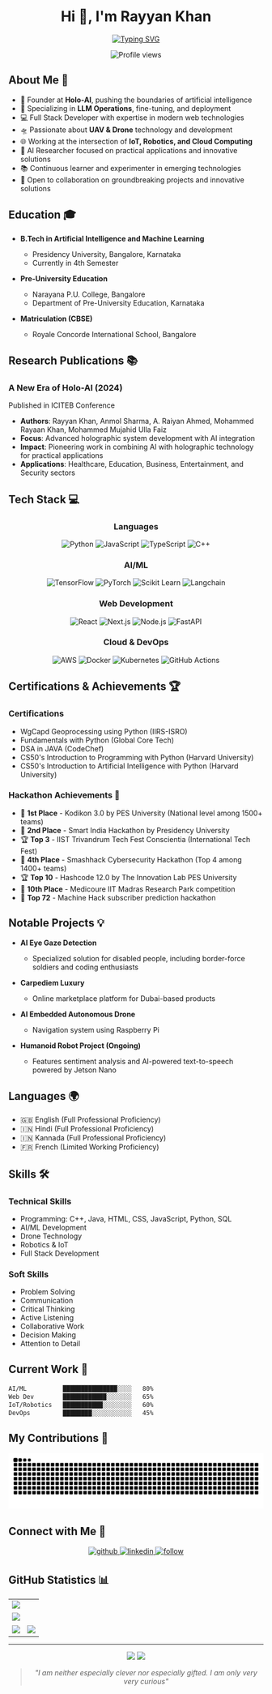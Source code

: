 <h1 align="center">Hi 👋, I'm Rayyan Khan</h1>
<div align="center">
  
[![Typing SVG](https://readme-typing-svg.demolab.com?font=Fira+Code&weight=900&size=26&duration=3000&pause=500&color=FDFEFE&background=2A2E3425&center=true&vCenter=true&lines=Founder+%40+Holo-AI;AI+Researcher;LLMops+Specialist;Full+Stack+Developer;UAV+%26+Drone+Expert;AI+%26+ML+Engineer;Open-Source+Advocate;Cloud+Developer)](https://git.io/typing-svg)

<p align="center">
  <img src="https://komarev.com/ghpvc/?username=Rayyankhan18&label=Profile%20views&color=0e75b6&style=flat" alt="Profile views" />
</p>

</div>

## About Me 🚀

- 🎯 Founder at **Holo-AI**, pushing the boundaries of artificial intelligence
- 🤖 Specializing in **LLM Operations**, fine-tuning, and deployment
- 💻 Full Stack Developer with expertise in modern web technologies
- 🛸 Passionate about **UAV & Drone** technology and development
- 🌐 Working at the intersection of **IoT, Robotics, and Cloud Computing**
- 🔬 AI Researcher focused on practical applications and innovative solutions
- 📚 Continuous learner and experimenter in emerging technologies
- 🤝 Open to collaboration on groundbreaking projects and innovative solutions

## Education 🎓

- **B.Tech in Artificial Intelligence and Machine Learning**
  - Presidency University, Bangalore, Karnataka
  - Currently in 4th Semester
  
- **Pre-University Education**
  - Narayana P.U. College, Bangalore
  - Department of Pre-University Education, Karnataka

- **Matriculation (CBSE)**
  - Royale Concorde International School, Bangalore

## Research Publications 📚

### A New Era of Holo-AI (2024)
Published in ICITEB Conference
- **Authors**: Rayyan Khan, Anmol Sharma, A. Raiyan Ahmed, Mohammed Rayaan Khan, Mohammed Mujahid Ulla Faiz
- **Focus**: Advanced holographic system development with AI integration
- **Impact**: Pioneering work in combining AI with holographic technology for practical applications
- **Applications**: Healthcare, Education, Business, Entertainment, and Security sectors

## Tech Stack 💻

<div align="center">

### Languages
![Python](https://img.shields.io/badge/Python-3776AB?style=for-the-badge&logo=python&logoColor=white)
![JavaScript](https://img.shields.io/badge/JavaScript-F7DF1E?style=for-the-badge&logo=javascript&logoColor=black)
![TypeScript](https://img.shields.io/badge/TypeScript-007ACC?style=for-the-badge&logo=typescript&logoColor=white)
![C++](https://img.shields.io/badge/C++-00599C?style=for-the-badge&logo=cplusplus&logoColor=white)

### AI/ML
![TensorFlow](https://img.shields.io/badge/TensorFlow-FF6F00?style=for-the-badge&logo=tensorflow&logoColor=white)
![PyTorch](https://img.shields.io/badge/PyTorch-EE4C2C?style=for-the-badge&logo=pytorch&logoColor=white)
![Scikit Learn](https://img.shields.io/badge/Scikit_Learn-F7931E?style=for-the-badge&logo=scikit-learn&logoColor=white)
![Langchain](https://img.shields.io/badge/Langchain-000000?style=for-the-badge&logo=chainlink&logoColor=white)

### Web Development
![React](https://img.shields.io/badge/React-20232A?style=for-the-badge&logo=react&logoColor=61DAFB)
![Next.js](https://img.shields.io/badge/Next.js-000000?style=for-the-badge&logo=next.js&logoColor=white)
![Node.js](https://img.shields.io/badge/Node.js-339933?style=for-the-badge&logo=node.js&logoColor=white)
![FastAPI](https://img.shields.io/badge/FastAPI-009688?style=for-the-badge&logo=fastapi&logoColor=white)

### Cloud & DevOps
![AWS](https://img.shields.io/badge/AWS-232F3E?style=for-the-badge&logo=amazon-aws&logoColor=white)
![Docker](https://img.shields.io/badge/Docker-2496ED?style=for-the-badge&logo=docker&logoColor=white)
![Kubernetes](https://img.shields.io/badge/Kubernetes-326CE5?style=for-the-badge&logo=kubernetes&logoColor=white)
![GitHub Actions](https://img.shields.io/badge/GitHub_Actions-2088FF?style=for-the-badge&logo=github-actions&logoColor=white)

</div>

## Certifications & Achievements 🏆

### Certifications
- WgCapd Geoprocessing using Python (IIRS-ISRO)
- Fundamentals with Python (Global Core Tech)
- DSA in JAVA (CodeChef)
- CS50's Introduction to Programming with Python (Harvard University)
- CS50's Introduction to Artificial Intelligence with Python (Harvard University)

### Hackathon Achievements 🏅
- 🥇 **1st Place** - Kodikon 3.0 by PES University (National level among 1500+ teams)
- 🥈 **2nd Place** - Smart India Hackathon by Presidency University
- 🏆 **Top 3** - IIST Trivandrum Tech Fest Conscientia (International Tech Fest)
- 🥉 **4th Place** - Smashhack Cybersecurity Hackathon (Top 4 among 1400+ teams)
- 🏆 **Top 10** - Hashcode 12.0 by The Innovation Lab PES University
- 🏅 **10th Place** - Medicoure IIT Madras Research Park competition
- 🎯 **Top 72** - Machine Hack subscriber prediction hackathon

## Notable Projects 💡

- **AI Eye Gaze Detection**
  - Specialized solution for disabled people, including border-force soldiers and coding enthusiasts
  
- **Carpediem Luxury**
  - Online marketplace platform for Dubai-based products

- **AI Embedded Autonomous Drone**
  - Navigation system using Raspberry Pi
  
- **Humanoid Robot Project (Ongoing)**
  - Features sentiment analysis and AI-powered text-to-speech powered by Jetson Nano

## Languages 🌍

- 🇬🇧 English (Full Professional Proficiency)
- 🇮🇳 Hindi (Full Professional Proficiency)
- 🇮🇳 Kannada (Full Professional Proficiency)
- 🇫🇷 French (Limited Working Proficiency)

## Skills 🛠️

### Technical Skills
- Programming: C++, Java, HTML, CSS, JavaScript, Python, SQL
- AI/ML Development
- Drone Technology
- Robotics & IoT
- Full Stack Development

### Soft Skills
- Problem Solving
- Communication
- Critical Thinking
- Active Listening
- Collaborative Work
- Decision Making
- Attention to Detail

## Current Work 🔭
```text
AI/ML          ███████████████░░░░   80% 
Web Dev        ████████████░░░░░░░   65%
IoT/Robotics   ███████████░░░░░░░░   60%
DevOps         ████████░░░░░░░░░░░   45%
```

## My Contributions 🐍
![Snake animation](https://github.com/Rayyankhan18/Rayyankhan18/blob/output/snake.svg)

## Connect with Me 🌟

<div align="center">
  <a href="https://github.com/Rayyankhan18" target="_blank">
    <img src=https://img.shields.io/badge/github-%232E3440.svg?&style=for-the-badge&logo=github&logoColor=white alt=github style="margin-bottom: 5px;" />
  </a>
  <a href="https://www.linkedin.com/in/rayyan-khan-/" target="_blank">
    <img src=https://img.shields.io/badge/linkedin-%232E3440.svg?&style=for-the-badge&logo=linkedin&logoColor=white alt=linkedin style="margin-bottom: 5px;" />
  </a>
  <a href="#">
    <img src=https://img.shields.io/badge/follow-%232E87FB.svg?&style=for-the-badge&logo=&logoColor=white alt=follow style="margin-bottom: 5px;" />
  </a>
</div>

## GitHub Statistics 📊

<table>
  <tr>
    <td colspan="2">
      <a href="#">
        <img width=100% src="https://github-profile-trophy.vercel.app/?username=Rayyankhan18&hide_border=true&count_private=true&column=-1&theme=nord&no-frame=true" />
      </a>
    </td>
  </tr>
  <tr>
    <td colspan="2">
      <a href="#">
        <img src="https://github-readme-activity-graph.vercel.app/graph?username=Rayyankhan18&bg_color=2e3440&hide_border=true&point=false&line=88c0d0&radius=8&area=true&area_color=88c0d0&title_color=ffffff&color=ffffff" />
      </a>
    </td>
  </tr>
  <tr>
    <td>
      <a href="#">
        <img src="https://streak-stats.demolab.com?user=Rayyankhan18&theme=nord&hide_border=true" />
      </a>
    </td>
    <td>
      <a href="#">
        <img src="http://github-profile-summary-cards.vercel.app/api/cards/profile-details?username=Rayyankhan18&theme=nord_dark" />
      </a>
    </td>
  </tr>
</table>

---

<div align="center">
  <img src="https://forthebadge.com/images/badges/built-with-love.svg" />
  <img src="https://forthebadge.com/images/badges/powered-by-coffee.svg" />
  
  > *"I am neither especially clever nor especially gifted. I am only very very curious"*
</div>
